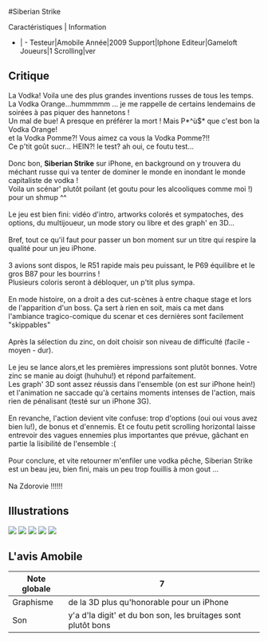 #Siberian Strike

Caractéristiques | Information
- | -
Testeur|Amobile
Année|2009
Support|Iphone
Editeur|Gameloft
Joueurs|1
Scrolling|ver

## Critique
La Vodka! Voila une des plus grandes inventions russes de tous les temps.<br/>La Vodka Orange...hummmmm ... je me rappelle de certains lendemains de soirées à pas piquer des hannetons !<br/>Un mal de bue! A presque en préférer la mort ! Mais P*^ù$* que c'est bon la Vodka Orange!<br/>et la Vodka Pomme?! Vous aimez ca vous la Vodka Pomme?!!<br/>Ce p'tit goût sucr... HEIN?! le test? ah oui, ce foutu test...<br/><br/>Donc bon, <b>Siberian Strike</b> sur iPhone, en background on y trouvera du méchant russe qui va tenter de dominer le monde en inondant le monde capitaliste de vodka !<br/>Voila un scénar' plutôt poilant (et goutu pour les alcooliques comme moi !) pour un shmup ^^<br/><br/>Le jeu est bien fini: vidéo d'intro, artworks colorés et sympatoches, des options, du multijoueur, un mode story ou libre et des graph' en 3D...<br/><br/>Bref, tout ce qu'il faut pour passer un bon moment sur un titre qui respire la qualité pour un jeu iPhone.<br/><br/>3 avions sont dispos, le R51 rapide mais peu puissant, le P69 équilibre et le gros B87 pour les bourrins !<br/>Plusieurs coloris seront à débloquer, un p'tit plus sympa.<br/><br/>En mode histoire, on a droit a des cut-scènes à entre chaque stage et lors de l'apparition d'un boss. Ça sert à rien en soit, mais ca met dans l'ambiance tragico-comique du scenar et ces dernières sont facilement "skippables"<br/><br/>Après la sélection du zinc, on doit choisir son niveau de difficulté (facile - moyen - dur).<br/><br/>Le jeu se lance alors,et les premières impressions sont plutôt bonnes. Votre zinc se manie au doigt (huhuhu!) et répond parfaitement.<br/>Les graph' 3D sont assez réussis dans l'ensemble (on est sur iPhone hein!) et l'animation ne saccade qu'à certains moments intenses de l'action, mais rien de pénalisant (testé sur un iPhone 3G).<br/><br/>En revanche, l'action devient vite confuse: trop d'options (oui oui vous avez bien lu!), de bonus et d'ennemis. Et ce foutu petit scrolling horizontal laisse entrevoir des vagues ennemies plus importantes que prévue, gâchant en partie la lisibilité de l'ensemble :(<br/><br/>Pour conclure, et vite retourner m'enfiler une vodka pêche, Siberian Strike est un beau jeu, bien fini, mais un peu trop fouillis à mon gout ...<br/><br/>Na Zdorovie !!!!!!

## Illustrations
![](http://www.shmup.com/images/thumbs/img_fiche_1_1337.png)
![](http://www.shmup.com/images/thumbs/img_fiche_2_1337.png)
![](http://www.shmup.com/images/thumbs/img_fiche_3_1337.png)
![](http://www.shmup.com/images/thumbs/)
![](http://www.shmup.com/images/thumbs/)

## L'avis Amobile
Note globale|7
-|-
Graphisme|de la 3D plus qu'honorable pour un iPhone
Son|y'a d'la digit' et du bon son, les bruitages sont plutôt bons
